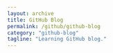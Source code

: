 ```yaml
---
layout: archive
title: GitHub Blog
permalink: /github/github-blog
category: "github-blog"
tagline: "Learning GitHub blog."
---
```

